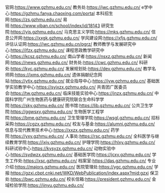 官网:https://www.gzhmu.edu.cn/
教务处:https://jwc.gzhmu.edu.cn/
e学中心:https://gzhmu.fanya.chaoxing.com/portal
本科招生网:https://zs.gzhmu.edu.cn/
易班:https://www.yiban.cn/school/index/id/18143
研究生院:https://yjs.gzhmu.edu.cn/
马克思主义学院:https://mks.gzhmu.edu.cn/
信息公开网:https://xxgk.gzhmu.edu.cn/
学风建设网:https://xfjs.gzhmu.edu.cn/
评估认证网:https://jwc.gzhmu.edu.cn/pgrz/
教师教学与发展研究中心:https://jfzx.gzhmu.edu.cn/
课程思政教学研究中心:https://kcsz.gzhmu.edu.cn/
南山学者:https://nsxz.gzhmu.edu.cn/
新闻网:https://news.gzhmu.edu.cn/
财务处:https://cwc.gzhmu.edu.cn/
科研处:https://kyc.gzhmu.edu.cn/
发展规划处:https://dev.gzhmu.edu.cn/
教学名师网:https://jxms.gzhmu.edu.cn/
遗体捐献纪念网站:https://ytjx.gzhmu.edu.cn/
就业指导中心:https://jyw.gzhmu.edu.cn/
基础医学实验教学中心:https://syjxzx.gzhmu.edu.cn/
共青团广医委员会:https://tw.gzhmu.edu.cn/
临床技能实验中心:https://jnzx.gzhmu.edu.cn/
中国科学院广州生物医药与健康研究院联合生命科学学院:https://sky.gzhmu.edu.cn/
图书馆:https://lib.gzhmu.edu.cn/
公共卫生学院:https://ggwsxy.gzhmu.edu.cn/
生物医学工程学院:https://bme.gzhmu.edu.cn/
卫生管理学院:https://wsgl.gzhmu.edu.cn/
招标采购:https://cgzx.gzhmu.edu.cn/
校友与基金:https://alumni.gzhmu.edu.cn/
信息与现代教育技术中心:https://xxzx.gzhmu.edu.cn/
药学院:https://yxy.gzhmu.edu.cn/
人事处:https://rsc.gzhmu.edu.cn/
全科医学与继续教育学院:https://jxjy.gzhmu.edu.cn/
护理学院:https://hlxy.gzhmu.edu.cn/
科研试验中心:https://kysyzx.gzhmu.edu.cn/
动物实验中心:https://sydwzx.gzhmu.edu.cn/
基础医学院:https://jcxy.gzhmu.edu.cn/
学生工作处:https://xsc.gzhmu.edu.cn/
档案室:https://das.gzhmu.edu.cn/
专业介绍:https://majors.gzhmu.edu.cn/
医院管理处:https://ygc.gzhmu.edu.cn/
学报:https://gzxi.cbpt.cnki.net/WKD/WebPublication/index.aspx?mid:gzxi
保卫处:https://bwc.gzhmu.edu.cn/
校长信箱:https://president.gzhmu.edu.cn/
金域检验学院:https://jinyu.gzhmu.edu.cn/
